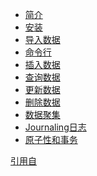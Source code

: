 <!--
author: Vincent Tian
head: https://avatars1.githubusercontent.com/u/4413265?v=3&s=400
date: 2016-02-20
title: mongoDB入门指南
tags: mongoDB,教程
category: mongoDB
status: publish
summary: 《MongoDB入门指南》是一个快速入门MongoDB的教程，它以MongoDB的3.0版本进行说明。本教程安装的是MongoDB Windows 64位版本，目的只是为了让读者快速的入门MongoDB，快速理解和操作MongoDB。在开发或生产中强烈要求使用Linux版本。
         
-->

* [简介](./book/introduction.md)
* [安装](./book/install.md)
* [导入数据](./book/import.md)
* [命令行](./book/shell.md)
* [插入数据](./book/insert.md)
* [查询数据](./book/query.md)
* [更新数据](./book/update.md)
* [删除数据](./book/remove.md)
* [数据聚集](./book/aggregation.md)
* [Journaling日志](./book/journal.md)
* [原子性和事务](./book/transactions.md)

[引用自](https://www.gitbook.com/book/jockchou/getting-started-with-mongodb/details)